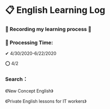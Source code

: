 # 📋 English Learning Log
### 📝 Recording my learning process 🎯

### 📅 Processing Time:
✔ 4/30/2020-6/22/2020

⭕ 4/2

### Search：
《New Concept English》

《Private English lessons for IT workers》

